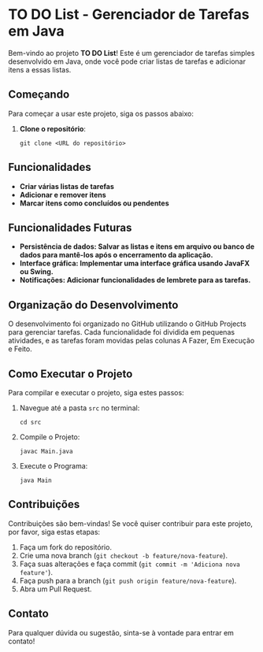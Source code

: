 # TO DO List - Gerenciador de Tarefas em Java

Bem-vindo ao projeto **TO DO List**! Este é um gerenciador de tarefas simples desenvolvido em Java, onde você pode criar listas de tarefas e adicionar itens a essas listas.


## Começando

Para começar a usar este projeto, siga os passos abaixo:

1. **Clone o repositório**:

   `git clone <URL do repositório>`


## Funcionalidades

- **Criar várias listas de tarefas**
- **Adicionar e remover itens**
- **Marcar itens como concluídos ou pendentes**


## Funcionalidades Futuras

- **Persistência de dados: Salvar as listas e itens em arquivo ou banco de dados para mantê-los após o encerramento da aplicação.**
- **Interface gráfica: Implementar uma interface gráfica usando JavaFX ou Swing.**
- **Notificações: Adicionar funcionalidades de lembrete para as tarefas.**


## Organização do Desenvolvimento

O desenvolvimento foi organizado no GitHub utilizando o GitHub Projects para gerenciar tarefas. Cada funcionalidade foi dividida em pequenas atividades, e as tarefas foram movidas pelas colunas A Fazer, Em Execução e Feito.


## Como Executar o Projeto

Para compilar e executar o projeto, siga estes passos:

1. Navegue até a pasta `src` no terminal:

    `cd src`

2. Compile o Projeto:

    `javac Main.java`

3. Execute o Programa:

    `java Main`


## Contribuições

Contribuições são bem-vindas! Se você quiser contribuir para este projeto, por favor, siga estas etapas:

1. Faça um fork do repositório.
2. Crie uma nova branch (`git checkout -b feature/nova-feature`).
3. Faça suas alterações e faça commit (`git commit -m 'Adiciona nova feature'`).
4. Faça push para a branch (`git push origin feature/nova-feature`).
5. Abra um Pull Request.


## Contato

Para qualquer dúvida ou sugestão, sinta-se à vontade para entrar em contato!

